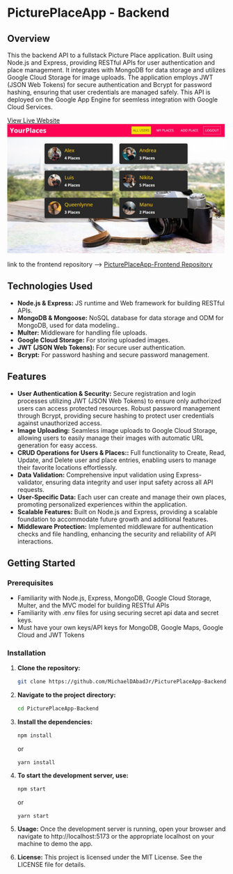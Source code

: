 # PicturePlaceApp - Backend

## Overview

This the backend API to a fullstack Picture Place application. Built using Node.js and Express, providing RESTful APIs for user authentication and place management. It integrates with MongoDB for data storage and utilizes Google Cloud Storage for image uploads. The application employs JWT (JSON Web Tokens) for secure authentication and Bcrypt for password hashing, ensuring that user credentials are managed safely. This API is deployed on the Google App Engine for seemless integration with Google Cloud Services.

<a href="https://junmike-picture-place.netlify.app/" target="_blank">View Live Website</a>
<img src="https://raw.githubusercontent.com/MichaelDAbadJr/assets/refs/heads/main/PicturePlace-Cover.jpg" width="500">

link to the frontend repository -->
<a href="https://github.com/MichaelDAbadJr/PicturePlaceApp-Frontend/" target="_blank">PicturePlaceApp-Frontend Repository</a>

## Technologies Used

- **Node.js & Express:** JS runtime and Web framework for building RESTful APIs.
- **MongoDB & Mongoose:** NoSQL database for data storage and ODM for MongoDB, used for data modeling..
- **Multer:** Middleware for handling file uploads.
- **Google Cloud Storage:** For storing uploaded images.
- **JWT (JSON Web Tokens):** For secure user authentication.
- **Bcrypt:** For password hashing and secure password management.

## Features

- **User Authentication & Security:** Secure registration and login processes utilizing JWT (JSON Web Tokens) to ensure only authorized users can access protected resources. Robust password management through Bcrypt, providing secure hashing to protect user credentials against unauthorized access.
- **Image Uploading:** Seamless image uploads to Google Cloud Storage, allowing users to easily manage their images with automatic URL generation for easy access.
- **CRUD Operations for Users & Places::** Full functionality to Create, Read, Update, and Delete user and place entries, enabling users to manage their favorite locations effortlessly.
- **Data Validation:** Comprehensive input validation using Express-validator, ensuring data integrity and user input safety across all API requests.
- **User-Specific Data:** Each user can create and manage their own places, promoting personalized experiences within the application.
- **Scalable Features:** Built on Node.js and Express, providing a scalable foundation to accommodate future growth and additional features.
- **Middleware Protection:** Implemented middleware for authentication checks and file handling, enhancing the security and reliability of API interactions.

## Getting Started

### Prerequisites

- Familiarity with Node.js, Express, MongoDB, Google Cloud Storage, Multer, and the MVC model for building RESTful APIs
- Familiarity with .env files for using securing secret api data and secret keys.
- Must have your own keys/API keys for MongoDB, Google Maps, Google Cloud and JWT Tokens

### Installation

1. **Clone the repository:**

   ```sh
   git clone https://github.com/MichaelDAbadJr/PicturePlaceApp-Backend
   ```

2. **Navigate to the project directory:**

   ```sh
   cd PicturePlaceApp-Backend
   ```

3. **Install the dependencies:**

   ```sh
   npm install
   ```

   or

   ```
   yarn install
   ```

4. **To start the development server, use:**

   ```sh
   npm start
   ```

   or

   ```
   yarn start
   ```

5. **Usage:**
   Once the development server is running, open your browser and navigate to http://localhost:5173 or the appropriate localhost on your machine to demo the app.

6. **License:**
   This project is licensed under the MIT License. See the LICENSE file for details.
